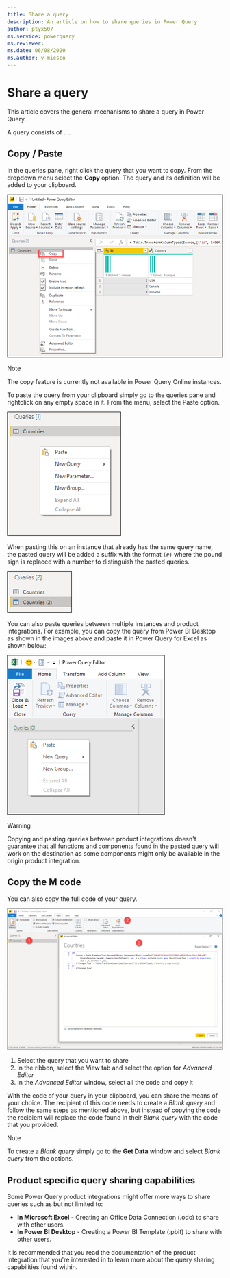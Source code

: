 ```yaml
---
title: Share a query
description: An article on how to share queries in Power Query
author: ptyx507
ms.service: powerquery
ms.reviewer: 
ms.date: 06/08/2020
ms.author: v-miesco
---
```


# Share a query

This article covers the general mechanisms to share a query in Power Query.

A query consists of ....

## Copy / Paste

In the queries pane, right click the query that you want to copy. From the dropdown menu select the **Copy** option. The query and its definition will be added to your clipboard.

![Copy query from queries pane](images/me-share-query-copy.png)

>[!Note]
> The copy feature is currently not available in Power Query Online instances.

To paste the query from your clipboard simply go to the queries pane and rightclick on any empty space in it. From the menu, select the Paste option.

![Paste query on queries pane](images/me-share-query-paste.png)

When pasting this on an instance that already has the same query name, the pasted query will be added a suffix with the format ```(#)``` where the pound sign is replaced with a number to distinguish the pasted queries.

![Pasted query](images/me-share-query-pasted.png)

You can also paste queries between multiple instances and product integrations. For example, you can copy the query from Power BI Desktop as shown in the images above and paste it in Power Query for Excel as shown below:

![Paste query from Power BI Desktop into Power Query for Excel](images/me-share-query-paste-in-excel.png)

>[!WARNING]
>Copying and pasting queries between product integrations doesn't guarantee that all functions and components found in the pasted query will work on the destination as some components might only be available in the origin product integration.

## Copy the M code

You can also copy the full code of your query.

![Copy M Code](images/me-share-query-copy-code.png)

1. Select the query that you want to share
2. In the ribbon, select the View tab and select the option for *Advanced Editor*
3. In the *Advanced Editor* window, select all the code and copy it

With the code of your query in your clipboard, you can share the means of your choice. The recipient of this code needs to create a *Blank query* and follow the same steps as mentioned above, but instead of copying the code the recipient will replace the code found in their *Blank query* with the code that you provided.

>[!NOTE]
>To create a *Blank query* simply go to the **Get Data** window and select *Blank query* from the options.

## Product specific query sharing capabilities

Some Power Query product integrations might offer more ways to share queries such as but not limited to:
* **In Microsoft Excel** - Creating an Office Data Connection (.odc) to share with other users.
* **In Power BI Desktop** - Creating a Power BI Template (.pbit) to share with other users.

It is recommended that you read the documentation of the product integration that you're interested in to learn more about the query sharing capabilities found within.